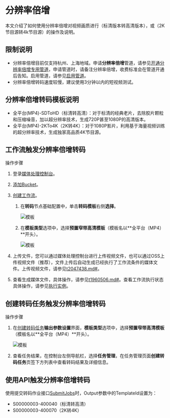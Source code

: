 # 分辨率倍增

本文介绍了如何使用分辨率倍增对视频画质进行（标清版本转高清版本），或（2K节目源转4k节目源）的操作及说明。

## 限制说明

-   分辨率倍增目前仅支持杭州、上海地域。申请**分辨率倍增**管道，请参见[开通分辨率倍增专用管道](https://page.aliyun.com/form/zhaidaigaoqing2/index.htm)，申请管道时，请备注分辨率倍增，收费标准会在管道开通后告知。启用管道，请参见[启用管道]()。
-   分辨率倍增转码速度较慢，建议使用3分钟以内的短视频测试。

## 分辨率倍增转码模板说明

-   全平台\(MP4\)-SDToHD（标清转高清）：对于标清的经典老片，去除胶片颗粒和压缩噪音，加以超分辨率技术，生成720P甚至1080P的高清版本。
-   全平台\(MP4\)-2KTo4K（2K转4K）：对于1080P影片，利用基于海量视频训练的超分辨率技术，生成独家高品质4K节目源。

## 工作流触发分辨率倍增转码

操作步骤

1.  登录[媒体处理控制台](https://mps.console.aliyun.com)。
2.  [添加Bucket]()。
3.  [创建工作流]()。
    1.  在**转码**节点基础配置中，单击**转码模板**右侧**选择**。

        ![模板](https://static-aliyun-doc.oss-accelerate.aliyuncs.com/assets/img/zh-CN/0251854161/p244210.png)

    2.  在**模板类型**选项中，选择**预置窄带高清模板**（模板名以**全平台（MP4）**开头）。

        ![模板](https://static-aliyun-doc.oss-accelerate.aliyuncs.com/assets/img/zh-CN/2462954161/p244721.png)

4.  上传文件，您可以通过媒体处理控制台进行上传视频文件，也可以通过OSS上传视频文件（推荐），文件上传后自动生成已经执行了工作流条件的媒体文件。上传视频文件，请参见[t2047438.md\#]()。
5.  查看生成媒体文件，具体操作，请参见[t1960506.md\#]()。查看工作流执行状态具体操作，请参见[执行实例]()。

## 创建转码任务触发分辨率倍增转码

操作步骤

1.  在[创建转码任务]()**输出参数设置**界面，**模板类型**选项中，选择**预置窄带高清模板**（模板名以**全平台（MP4）**开头）。

    ![模板](https://static-aliyun-doc.oss-accelerate.aliyuncs.com/assets/img/zh-CN/2462954161/p244737.png)

2.  查看任务结果，在控制台左侧导航栏，选择**任务管理**，在任务管理页面**创建转码任务**页签下方列表中查看转码结果及详细信息。

## 使用API触发分辨率倍增转码

使用提交转码作业接口[SubmitJobs](/cn.zh-CN/API参考/转码接口/提交转码作业.md)时，Output参数中的TemplateId设置为：

-   S00000003-400040（标清转高清）
-   S00000003-400070（2K转4K）

